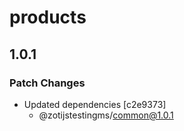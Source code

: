 # products

## 1.0.1

### Patch Changes

- Updated dependencies [c2e9373]
  - @zotijstestingms/common@1.0.1
